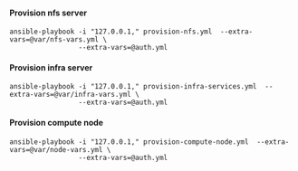#### Provision nfs server

```
ansible-playbook -i "127.0.0.1," provision-nfs.yml  --extra-vars=@var/nfs-vars.yml \
                 --extra-vars=@auth.yml
```

#### Provision infra server

```
ansible-playbook -i "127.0.0.1," provision-infra-services.yml  --extra-vars=@var/infra-vars.yml \
                 --extra-vars=@auth.yml
```

#### Provision compute node

```
ansible-playbook -i "127.0.0.1," provision-compute-node.yml  --extra-vars=@var/node-vars.yml \
                 --extra-vars=@auth.yml
```
